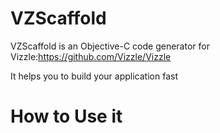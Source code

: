 VZScaffold
=============

VZScaffold is an Objective-C code generator for Vizzle:https://github.com/Vizzle/Vizzle

It helps you to build your application fast

How to Use it
=============
